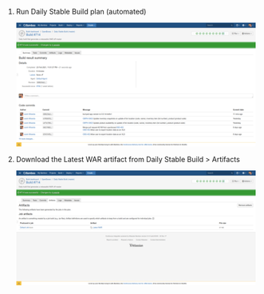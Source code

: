 1. Run Daily Stable Build plan (automated)

    ![Run Daily Stable Build plan](../../assets/img/bamboo-daily-stable-build-plan.png)
   

1. Download the Latest WAR artifact from Daily Stable Build > Artifacts

    ![Download latest WAR](../../assets/img/bamboo-download-latest-war.png)
